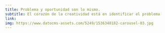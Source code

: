 ```yaml
---
title: Problema y oportunidad son lo mismo.
subtitle: El corazón de la creatividad está en identificar el problema.
link: 
img: https://www.datocms-assets.com/5249/1536348182-carousel-03.jpg
---
```


